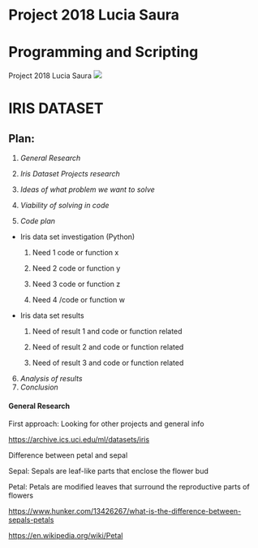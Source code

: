 # Project 2018 Lucia Saura
# Programming and Scripting 
Project 2018 Lucia Saura
![](https://s3.amazonaws.com/assets.datacamp.com/blog_assets/Machine+Learning+R/iris-machinelearning.png)

# IRIS DATASET

## Plan: 

1.  _General Research_

2.  _Iris Dataset Projects research_ 

3.  _Ideas of what problem we want to solve_

4.  _Viability of solving in code_

5.  _Code plan_ 

  * Iris data set investigation (Python) 

    1. Need 1 code or function x 

    2. Need 2 code or function y 

    3. Need 3 code or function z 

    4. Need 4 /code or function w 

  * Iris data set results 

    1. Need of result 1 and code or function related 

    2. Need of result 2 and code or function related 

    3. Need of result 3 and code or function related 

6. _Analysis of results_
7. _Conclusion_


#### General Research 

First approach: Looking for other projects and general info 

https://archive.ics.uci.edu/ml/datasets/iris  

Difference between petal and sepal 

Sepal: Sepals are leaf-like parts that enclose the flower bud 

Petal: Petals are modified leaves that surround the reproductive parts of flowers 

https://www.hunker.com/13426267/what-is-the-difference-between-sepals-petals 

https://en.wikipedia.org/wiki/Petal 
